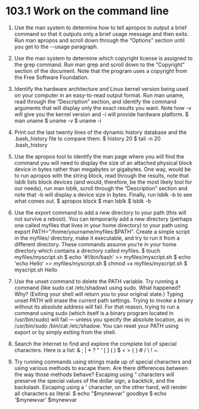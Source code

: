 # 103.1 Work on the command line

1. Use the man system to determine how to tell apropos to output a brief command so that it
outputs only a brief usage message and then exits.
Run man apropos and scroll down through the “Options” section until you get to the --usage
paragraph.
2. Use the man system to determine which copyright license is assigned to the grep command.
Run man grep and scroll down to the “Copyright” section of the document. Note that the
program uses a copyright from the Free Software Foundation.
1. Identify the hardware architecture and Linux kernel version being used on your computer in
an easy-to-read output format.
Run man uname, read through the “Description” section, and identify the command arguments
that will display only the exact results you want. Note how -v will give you the kernel version
and -i will provide hardware platform.
$ man uname
$ uname -v
$ uname -i
2. Print out the last twenty lines of the dynamic history database and the .bash_history file to
compare them.
$ history 20
$ tail -n 20 .bash_history
3. Use the apropos tool to identify the man page where you will find the command you will need
to display the size of an attached physical block device in bytes rather than megabytes or
gigabytes.
One way, would be to run apropos with the string block, read through the results, note that
lsblk lists block devices (and would, therefore, be the most likely tool for our needs), run man
lsblk, scroll through the “Description” section and note that -b will display a device size in
bytes. Finally, run lsblk -b to see what comes out.
$ apropos block
$ man lsblk
$ lsblk -b

1. Use the export command to add a new directory to your path (this will not survive a reboot).
You can temporarily add a new directory (perhaps one called myfiles that lives in your home
directory) to your path using export PATH="/home/yourname/myfiles:$PATH". Create a
simple script in the myfiles/ directory, make it executable, and try to run it from a different
directory. These commands assume you’re in your home directory which contains a directory
called myfiles.
$ touch myfiles/myscript.sh
$ echo '#!/bin/bash' >> myfiles/myscript.sh
$ echo 'echo Hello' >> myfiles/myscript.sh
$ chmod +x myfiles/myscript.sh
$ myscript.sh
Hello
2. Use the unset command to delete the PATH variable. Try running a command (like sudo cat
/etc/shadow) using sudo. What happened? Why? (Exiting your shell will return you to your
original state.)
Typing unset PATH will erase the current path settings. Trying to invoke a binary without its
absolute address will fail. For that reason, trying to run a command using sudo (which itself is a
binary program located in /usr/bin/sudo) will fail — unless you specify the absolute location,
as in: /usr/bin/sudo /bin/cat /etc/shadow. You can reset your PATH using export or by
simply exiting from the shell.
1. Search the internet to find and explore the complete list of special characters.
Here is a list: & ; | * ? " ' [ ] ( ) $ < > { } # / \ ! ~.
2. Try running commands using strings made up of special characters and using various methods
to escape them. Are there differences between the way those methods behave?
Escaping using " characters will preserve the special values of the dollar sign, a backtick, and
the backslash. Escaping using a ' character, on the other hand, will render all characters as
literal.
$ echo "$mynewvar"
goodbye
$ echo '$mynewvar'
$mynewvar
